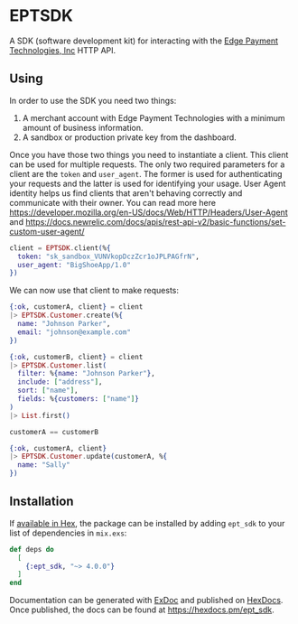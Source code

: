 # EPTSDK

A SDK (software development kit) for interacting with the [Edge Payment Technologies, Inc](https://tryedge.io) HTTP API.


## Using

In order to use the SDK you need two things:

1. A merchant account with Edge Payment Technologies with a minimum amount of business information.
2. A sandbox or production private key from the dashboard.

Once you have those two things you need to instantiate a client. This client can be used for multiple requests. The only two required parameters for a client are the `token` and `user_agent`. The former is used for authenticating your requests and the latter is used for identifying your usage. User Agent identity helps us find clients that aren't behaving correctly and communicate with their owner. You can read more here https://developer.mozilla.org/en-US/docs/Web/HTTP/Headers/User-Agent and https://docs.newrelic.com/docs/apis/rest-api-v2/basic-functions/set-custom-user-agent/

``` elixir
client = EPTSDK.client(%{
  token: "sk_sandbox_VUNVkopDczZcr1oJPLPAGfrN",
  user_agent: "BigShoeApp/1.0"
})
```

We can now use that client to make requests:

``` elixir
{:ok, customerA, client} = client
|> EPTSDK.Customer.create(%{
  name: "Johnson Parker",
  email: "johnson@example.com"
})
```

``` elixir
{:ok, customerB, client} = client
|> EPTSDK.Customer.list(
  filter: %{name: "Johnson Parker"},
  include: ["address"],
  sort: ["name"],
  fields: %{customers: ["name"]}
)
|> List.first()
```

``` elixir
customerA == customerB

```

``` elixir
{:ok, customerA, client}
|> EPTSDK.Customer.update(customerA, %{
  name: "Sally"
})
```

## Installation

If [available in Hex](https://hex.pm/docs/publish), the package can be installed
by adding `ept_sdk` to your list of dependencies in `mix.exs`:

```elixir
def deps do
  [
    {:ept_sdk, "~> 4.0.0"}
  ]
end
```

Documentation can be generated with [ExDoc](https://github.com/elixir-lang/ex_doc)
and published on [HexDocs](https://hexdocs.pm). Once published, the docs can
be found at <https://hexdocs.pm/ept_sdk>.
